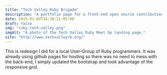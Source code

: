 ```yaml
---
title: "Tech Valley Ruby Brigade"
description: "A portfolio page for a front-end open source contribution I made to the Tech Valley Ruby Meet Up website."
date: 2015-01-04T18:30:21-05:00
draft: false
img: "ruby-tech-valley.png"
imgAlt: "A photo of the Tech Valley Ruby Meet Up landing page."
site: "http://www.techvalleyrb.org/"
---
```


This is redesign I did for a local User-Group of Ruby programmers. It was already using github pages for hosting so there was no need to mess with the back-end, I simply updated the bootstrap and took advantage of the responsive grid.
